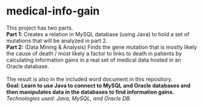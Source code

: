 # medical-info-gain
This project has two parts.<br>
<b>Part 1:</b> Creates a relation in MySQL database (using Java) to hold a set of mutations that will be analyzed in part 2.<br>
<b>Part 2:</b> (Data Mining & Analysis) Finds the gene mutation that is mostly likely the cause of death / most likely a factor to links to death in patients by calculating information gains in a real set of medical data hosted in an Oracle database.<br><br>
The result is also in the included word document in this repository.
<br>
<strong>Goal: Learn to use Java to connect to MySQL and Oracle databases and then manipulates data in the databases to find information gains. </strong><br>
<em>Technologies used: Java, MySQL, and Oracle DB.</em>
